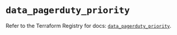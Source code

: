 # `data_pagerduty_priority`

Refer to the Terraform Registry for docs: [`data_pagerduty_priority`](https://registry.terraform.io/providers/pagerduty/pagerduty/3.24.2/docs/data-sources/priority).
